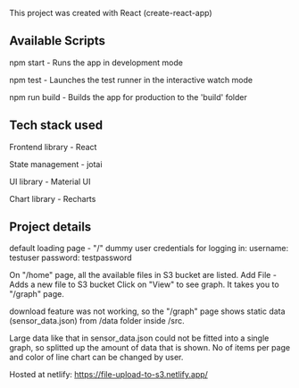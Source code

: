 This project was created with React (create-react-app)

## Available Scripts

npm start - Runs the app in development mode

npm test - Launches the test runner in the interactive watch mode

npm run build - Builds the app for production to the 'build' folder

## Tech stack used

Frontend library - React

State management - jotai

UI library - Material UI

Chart library - Recharts


## Project details

default loading page - "/"
dummy user credentials for logging in:
username: testuser
password: testpassword

On "/home" page, all the available files in S3 bucket are listed.
Add File - Adds a new file to S3 bucket
Click on "View" to see graph. It takes you to "/graph" page.

download feature was not working, so the "/graph" page shows static data (sensor_data.json) from /data folder inside /src.

Large data like that in sensor_data.json could not be fitted into a single graph, so splitted up the amount of data that is shown. No of items per page and color of line chart can be changed by user.

Hosted at netlify: https://file-upload-to-s3.netlify.app/
